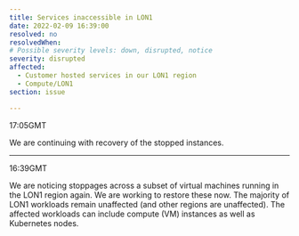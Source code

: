 ```yaml
---
title: Services inaccessible in LON1
date: 2022-02-09 16:39:00
resolved: no
resolvedWhen:
# Possible severity levels: down, disrupted, notice
severity: disrupted
affected:
  - Customer hosted services in our LON1 region
  - Compute/LON1
section: issue

---
```


17:05GMT

We are continuing with recovery of the stopped instances. 

---

16:39GMT

We are noticing stoppages across a subset of virtual machines running in the LON1 region again. We are working to restore these now. The majority of LON1 workloads remain unaffected (and other regions are unaffected). The affected workloads can include compute (VM) instances as well as Kubernetes nodes.
